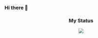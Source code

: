 ### Hi there 👋

<h3 align="center">My Status</h3>

<p align="center">
<a href="https://github.com/anuraghazra/github-readme-stats"> 
    <img  src="https://github-readme-stats.vercel.app/api?username=black73&show_icons=true&hide_border=true&theme=tokyonight&private=true"/>
 </a>
 </p>
